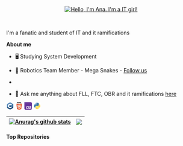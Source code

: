 <p align="center"><a href="https://AnaLuiza3250.github.io"><img width="80%" alt="Hello, I'm Ana. I'm a IT girl!" src="./assets/gh-readme-header.png" /></a></p>

<br />

I'm a fanatic and student of IT and it ramifications

**About me**

- 🖥️ Studying System Development

- 🐍 Robotics Team Member - Mega Snakes - [Follow us](https://www.instagram.com/megasnakes_ftc/)

- 

- 💬 Ask me anything about FLL, FTC, OBR and it ramifications [here]()

<code><img height="20" alt="cpp" src="https://raw.githubusercontent.com/github/explore/6c6508f5c4f9d6c0a6f8b7c4f3b6f9e3f3c3f3f3/topics/cpp/cpp.png"></code>
<code><img height="20" alt="html" src="https://raw.githubusercontent.com/github/explore/6c6508f5c4f9d6c0a6f8b7c4f3b6f9e3f3c3f3f3/topics/html/html.png"></code>
<code><img height="20" alt="css" src="https://raw.githubusercontent.com/github/explore/6c6508f5c4f9d6c0a6f8b7c4f3b6f9e3f3c3f3f3/topics/css/css.png"></code>
<code><img height="20" alt="python" src="https://raw.githubusercontent.com/github/explore/6c6508f5c4f9d6c0a6f8b7c4f3b6f9e3f3c3f3f3/topics/python/python.png"></code>


| <a href="https://github.com/anuraghazra/github-readme-stats"><img align="center" src="https://github-readme-stats.vercel.app/api?username=anuraghazra&show_icons=true&include_all_commits=true&theme=buefy&hide_border=true" alt="Anurag's github stats" /></a> | <a href="https://github.com/anuraghazra/github-readme-stats"><img align="center" src="https://github-readme-stats.vercel.app/api/top-langs/?username=anuraghazra&layout=compact&theme=buefy&hide_border=true" /></a> |
| ------------- | ------------- |

#### Top Repositories

<br />
<br />
